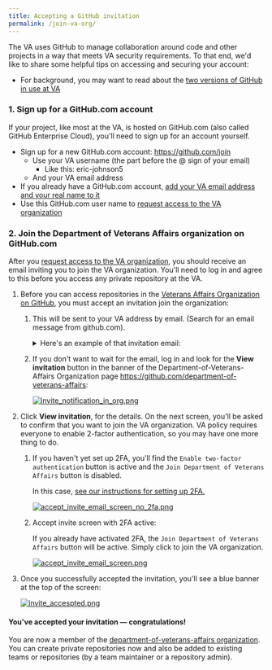 ```yaml
---
title: Accepting a GitHub invitation
permalink: /join-va-org/
---
```


The VA uses GitHub to manage collaboration around code and other projects in a way that meets VA security requirements. To that end, we'd like to share some helpful tips on accessing and securing your account:

- For background, you may want to read about the [two versions of GitHub in use at VA][11]

### 1. Sign up for a GitHub.com account

If your project, like most at the VA, is hosted on GitHub.com (also called GitHub Enterprise Cloud), you'll need to sign up for an account yourself.

- Sign up for a new GitHub.com account: <https://github.com/join>
  - Use your VA username (the part before the @ sign of your email)
    - Like this: eric-johnson5
  - And your VA email address
- If you already have a GitHub.com account, [add your VA email address and your real name to it][12]
- Use this GitHub.com user name to [request access to the VA organization][11]


### 2. Join the Department of Veterans Affairs organization on GitHub.com

After you [request access to the VA organization][11], you should receive an  email inviting you to join the VA organization. You'll need to log in and agree to this before you access any private repository at the VA.

1. Before you can access repositories in the [Veterans Affairs Organization on GitHub][1], you must accept an invitation join the organization:
    1. This will be sent to your VA address by email. (Search for an email message from github.com).

        <details><summary>Here's an example of that invitation email:</summary>
        <a href="{{site.baseurl}}/images/2fa/github_email.png"><img src="{{site.baseurl}}/images/2fa/github_email.png"/></a>
        </details>

    2. If you don't want to wait for the email, log in and look for the **View invitation** button in the banner of the Department-of-Veterans-Affairs Organization page <https://github.com/department-of-veterans-affairs>: 

        [![invite\_notification\_in\_org.png][image-2]][4]

2. Click **View invitation**, for the details. On the next screen, you'll be asked to confirm that you want to join the VA organization. VA policy requires everyone to enable 2-factor authentication, so you may have one more thing to do. 

    1. If you haven't yet set up 2FA, you'll find the `Enable two-factor authentication` button is active and the `Join Department of Veterans Affairs` button is disabled.

        In this case, [see our instructions for setting up 2FA.][10]


        [![accept\_invite\_email\_screen\_no\_2fa.png][image-3]][10]


    2. Accept invite screen with 2FA active:

        If you already have activated 2FA, the `Join Department of Veterans Affairs` button will be active. Simply click to join the VA organization.

        [![accept\_invite\_email\_screen.png][image-4]][7]


3. Once you successfully accepted the invitation, you'll see a blue banner at the top of the screen: 

    [![invite\_accespted.png][image-5]][8]


#### You've accepted your invitation — congratulations!

You are now a member of the [department-of-veterans-affairs organization][9]. You can create private repositories now and also be added to existing teams or repositories (by a team maintainer or a repository admin).



[1]: https://github.com/department-of-veterans-affairs
[2]: {{site.baseurl}}/images/2fa/github_email.png
[3]: https://github.com/department-of-veterans-affairs
[4]: {{site.baseurl}}/images/2fa/invite_notification_in_org.png
[5]: {{site.baseurl}}/images/2fa/accept_invite_email_screen_no_2fa.png
[6]: https://help.github.com/en/articles/configuring-two-factor-authentication
[7]: {{site.baseurl}}/images/2fa/accept_invite_email_screen.png
[8]: {{site.baseurl}}/images/2fa/invite_accespted.png
[9]: https://github.com/department-of-veterans-affairs
[10]: {{site.baseurl}}/2fa-requirements/
[11]: https://vaww.oit.va.gov/services/github/
[12]:   https://github.com/settings/emails

[image-1]: {{site.baseurl}}/images/2fa/github_email.png
[image-2]: {{site.baseurl}}/images/2fa/invite_notification_in_org.png
[image-3]: {{site.baseurl}}/images/2fa/accept_invite_email_screen_no_2fa.png
[image-4]: {{site.baseurl}}/images/2fa/accept_invite_email_screen.png
[image-5]: {{site.baseurl}}/images/2fa/invite_accespted.png
